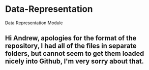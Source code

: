# Data-Representation
Data Representation Module

## Hi Andrew, apologies for the format of the repository, I had all of the files in separate folders, but cannot seem to get them loaded nicely into Github, I'm very sorry about that.
